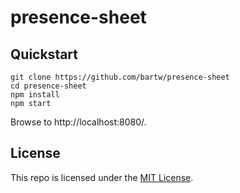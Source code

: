 # presence-sheet

## Quickstart

```shell
git clone https://github.com/bartw/presence-sheet
cd presence-sheet
npm install
npm start
```

Browse to http://localhost:8080/.

## License

This repo is licensed under the [MIT License](http://www.opensource.org/licenses/mit-license.php).